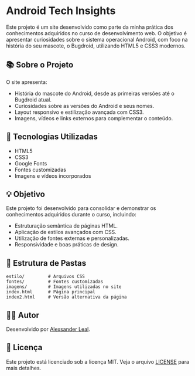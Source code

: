 # Android Tech Insights

Este projeto é um site desenvolvido como parte da minha prática dos conhecimentos adquiridos no curso de desenvolvimento web. O objetivo é apresentar curiosidades sobre o sistema operacional Android, com foco na história do seu mascote, o Bugdroid, utilizando HTML5 e CSS3 modernos.

## 📚 Sobre o Projeto

O site apresenta:

- História do mascote do Android, desde as primeiras versões até o Bugdroid atual.
- Curiosidades sobre as versões do Android e seus nomes.
- Layout responsivo e estilização avançada com CSS3.
- Imagens, vídeos e links externos para complementar o conteúdo.

## 🚀 Tecnologias Utilizadas

- HTML5
- CSS3
- Google Fonts
- Fontes customizadas
- Imagens e vídeos incorporados

## 💡 Objetivo

Este projeto foi desenvolvido para consolidar e demonstrar os conhecimentos adquiridos durante o curso, incluindo:

- Estruturação semântica de páginas HTML.
- Aplicação de estilos avançados com CSS.
- Utilização de fontes externas e personalizadas.
- Responsividade e boas práticas de design.

## 📂 Estrutura de Pastas

```
estilo/         # Arquivos CSS
fontes/         # Fontes customizadas
imagens/        # Imagens utilizadas no site
index.html      # Página principal
index2.html     # Versão alternativa da página
```

## 👨‍💻 Autor

Desenvolvido por [Alexsander Leal](https://www.linkedin.com/in/alexsanderleal86/).

## 📄 Licença

Este projeto está licenciado sob a licença MIT. Veja o arquivo [LICENSE](LICENSE) para mais detalhes.
